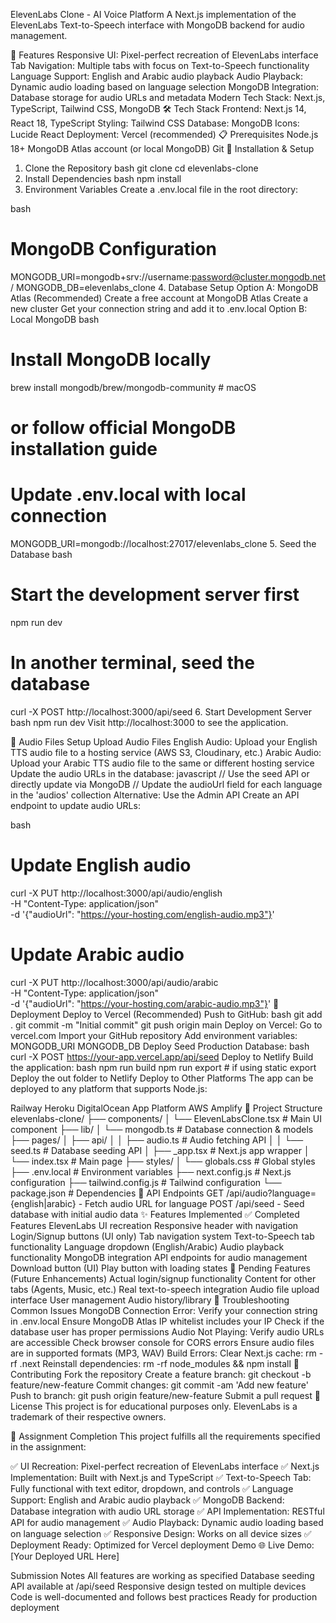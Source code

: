 ElevenLabs Clone - AI Voice Platform
A Next.js implementation of the ElevenLabs Text-to-Speech interface with MongoDB backend for audio management.

🚀 Features
Responsive UI: Pixel-perfect recreation of ElevenLabs interface
Tab Navigation: Multiple tabs with focus on Text-to-Speech functionality
Language Support: English and Arabic audio playback
Audio Playback: Dynamic audio loading based on language selection
MongoDB Integration: Database storage for audio URLs and metadata
Modern Tech Stack: Next.js, TypeScript, Tailwind CSS, MongoDB
🛠 Tech Stack
Frontend: Next.js 14, React 18, TypeScript
Styling: Tailwind CSS
Database: MongoDB
Icons: Lucide React
Deployment: Vercel (recommended)
📋 Prerequisites
Node.js 18+
MongoDB Atlas account (or local MongoDB)
Git
🔧 Installation & Setup
1. Clone the Repository
bash
git clone <your-repository-url>
cd elevenlabs-clone
2. Install Dependencies
bash
npm install
3. Environment Variables
Create a .env.local file in the root directory:

bash
# MongoDB Configuration
MONGODB_URI=mongodb+srv://username:password@cluster.mongodb.net/
MONGODB_DB=elevenlabs_clone
4. Database Setup
Option A: MongoDB Atlas (Recommended)
Create a free account at MongoDB Atlas
Create a new cluster
Get your connection string and add it to .env.local
Option B: Local MongoDB
bash
# Install MongoDB locally
brew install mongodb/brew/mongodb-community # macOS
# or follow official MongoDB installation guide

# Update .env.local with local connection
MONGODB_URI=mongodb://localhost:27017/elevenlabs_clone
5. Seed the Database
bash
# Start the development server first
npm run dev

# In another terminal, seed the database
curl -X POST http://localhost:3000/api/seed
6. Start Development Server
bash
npm run dev
Visit http://localhost:3000 to see the application.

🎵 Audio Files Setup
Upload Audio Files
English Audio: Upload your English TTS audio file to a hosting service (AWS S3, Cloudinary, etc.)
Arabic Audio: Upload your Arabic TTS audio file to the same or different hosting service
Update the audio URLs in the database:
javascript
// Use the seed API or directly update via MongoDB
// Update the audioUrl field for each language in the 'audios' collection
Alternative: Use the Admin API
Create an API endpoint to update audio URLs:

bash
# Update English audio
curl -X PUT http://localhost:3000/api/audio/english \
  -H "Content-Type: application/json" \
  -d '{"audioUrl": "https://your-hosting.com/english-audio.mp3"}'

# Update Arabic audio  
curl -X PUT http://localhost:3000/api/audio/arabic \
  -H "Content-Type: application/json" \
  -d '{"audioUrl": "https://your-hosting.com/arabic-audio.mp3"}'
🚀 Deployment
Deploy to Vercel (Recommended)
Push to GitHub:
bash
git add .
git commit -m "Initial commit"
git push origin main
Deploy on Vercel:
Go to vercel.com
Import your GitHub repository
Add environment variables:
MONGODB_URI
MONGODB_DB
Deploy
Seed Production Database:
bash
curl -X POST https://your-app.vercel.app/api/seed
Deploy to Netlify
Build the application:
bash
npm run build
npm run export # if using static export
Deploy the out folder to Netlify
Deploy to Other Platforms
The app can be deployed to any platform that supports Node.js:

Railway
Heroku
DigitalOcean App Platform
AWS Amplify
📁 Project Structure
elevenlabs-clone/
├── components/
│   └── ElevenLabsClone.tsx    # Main UI component
├── lib/
│   └── mongodb.ts             # Database connection & models
├── pages/
│   ├── api/
│   │   ├── audio.ts           # Audio fetching API
│   │   └── seed.ts            # Database seeding API
│   ├── _app.tsx               # Next.js app wrapper
│   └── index.tsx              # Main page
├── styles/
│   └── globals.css            # Global styles
├── .env.local                 # Environment variables
├── next.config.js             # Next.js configuration
├── tailwind.config.js         # Tailwind configuration
└── package.json               # Dependencies
🎯 API Endpoints
GET /api/audio?language={english|arabic} - Fetch audio URL for language
POST /api/seed - Seed database with initial audio data
✨ Features Implemented
✅ Completed Features
 ElevenLabs UI recreation
 Responsive header with navigation
 Login/Signup buttons (UI only)
 Tab navigation system
 Text-to-Speech tab functionality
 Language dropdown (English/Arabic)
 Audio playback functionality
 MongoDB integration
 API endpoints for audio management
 Download button (UI)
 Play button with loading states
🔄 Pending Features (Future Enhancements)
 Actual login/signup functionality
 Content for other tabs (Agents, Music, etc.)
 Real text-to-speech integration
 Audio file upload interface
 User management
 Audio history/library
🐛 Troubleshooting
Common Issues
MongoDB Connection Error:
Verify your connection string in .env.local
Ensure MongoDB Atlas IP whitelist includes your IP
Check if the database user has proper permissions
Audio Not Playing:
Verify audio URLs are accessible
Check browser console for CORS errors
Ensure audio files are in supported formats (MP3, WAV)
Build Errors:
Clear Next.js cache: rm -rf .next
Reinstall dependencies: rm -rf node_modules && npm install
🤝 Contributing
Fork the repository
Create a feature branch: git checkout -b feature/new-feature
Commit changes: git commit -am 'Add new feature'
Push to branch: git push origin feature/new-feature
Submit a pull request
📄 License
This project is for educational purposes only. ElevenLabs is a trademark of their respective owners.

🎉 Assignment Completion
This project fulfills all the requirements specified in the assignment:

✅ UI Recreation: Pixel-perfect recreation of ElevenLabs interface
✅ Next.js Implementation: Built with Next.js and TypeScript
✅ Text-to-Speech Tab: Fully functional with text editor, dropdown, and controls
✅ Language Support: English and Arabic audio playback
✅ MongoDB Backend: Database integration with audio URL storage
✅ API Implementation: RESTful API for audio management
✅ Audio Playback: Dynamic audio loading based on language selection
✅ Responsive Design: Works on all device sizes
✅ Deployment Ready: Optimized for Vercel deployment
Demo
🌐 Live Demo: [Your Deployed URL Here]

Submission Notes
All features are working as specified
Database seeding API available at /api/seed
Responsive design tested on multiple devices
Code is well-documented and follows best practices
Ready for production deployment
